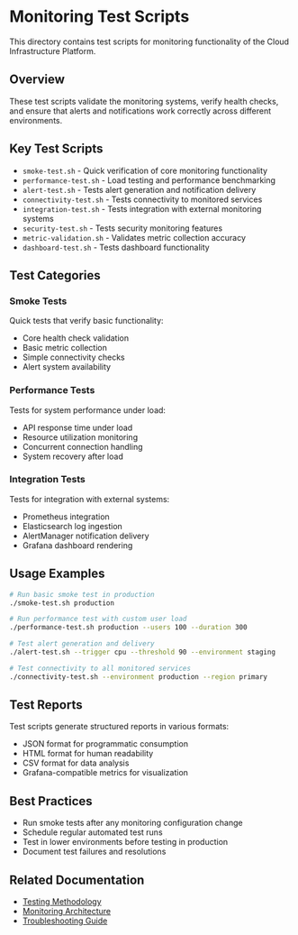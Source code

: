 # Monitoring Test Scripts

This directory contains test scripts for monitoring functionality of the Cloud Infrastructure Platform.

## Overview

These test scripts validate the monitoring systems, verify health checks, and ensure that alerts and notifications work correctly across different environments.

## Key Test Scripts

- `smoke-test.sh` - Quick verification of core monitoring functionality
- `performance-test.sh` - Load testing and performance benchmarking
- `alert-test.sh` - Tests alert generation and notification delivery
- `connectivity-test.sh` - Tests connectivity to monitored services
- `integration-test.sh` - Tests integration with external monitoring systems
- `security-test.sh` - Tests security monitoring features
- `metric-validation.sh` - Validates metric collection accuracy
- `dashboard-test.sh` - Tests dashboard functionality

## Test Categories

### Smoke Tests

Quick tests that verify basic functionality:

- Core health check validation
- Basic metric collection
- Simple connectivity checks
- Alert system availability

### Performance Tests

Tests for system performance under load:

- API response time under load
- Resource utilization monitoring
- Concurrent connection handling
- System recovery after load

### Integration Tests

Tests for integration with external systems:

- Prometheus integration
- Elasticsearch log ingestion
- AlertManager notification delivery
- Grafana dashboard rendering

## Usage Examples

```bash
# Run basic smoke test in production
./smoke-test.sh production

# Run performance test with custom user load
./performance-test.sh production --users 100 --duration 300

# Test alert generation and delivery
./alert-test.sh --trigger cpu --threshold 90 --environment staging

# Test connectivity to all monitored services
./connectivity-test.sh --environment production --region primary
```

## Test Reports

Test scripts generate structured reports in various formats:

- JSON format for programmatic consumption
- HTML format for human readability
- CSV format for data analysis
- Grafana-compatible metrics for visualization

## Best Practices

- Run smoke tests after any monitoring configuration change
- Schedule regular automated test runs
- Test in lower environments before testing in production
- Document test failures and resolutions

## Related Documentation

- [Testing Methodology](../../../docs/operations/testing-methodology.md)
- [Monitoring Architecture](../../../docs/operations/monitoring-guide.md)
- [Troubleshooting Guide](../../../docs/operations/troubleshooting.md)
